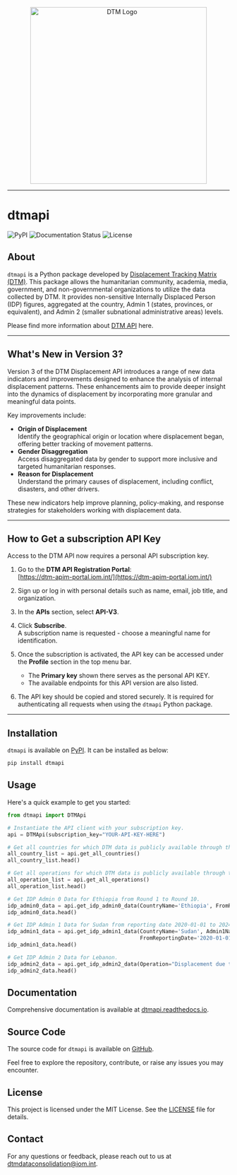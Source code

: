 <p align="center">
  <img alt="DTM Logo" src="https://dtm.iom.int/themes/custom/dtm_global/logo.svg" width="400">
</p>

---

# dtmapi

![PyPI](https://img.shields.io/pypi/v/dtmapi)
![Documentation Status](https://readthedocs.org/projects/dtmapi/badge/?version=latest)
![License](https://img.shields.io/github/license/Displacement-tracking-Matrix/dtmapi)

## About

`dtmapi` is a Python package developed by [Displacement Tracking Matrix (DTM)](https://dtm.iom.int/). This package allows the humanitarian community, academia, media, government, and non-governmental organizations to utilize the data collected by DTM. It provides non-sensitive Internally Displaced Person (IDP) figures, aggregated at the country, Admin 1 (states, provinces, or equivalent), and Admin 2 (smaller subnational administrative areas) levels.

Please find more information about [DTM API](https://dtm.iom.int/data-and-analysis/dtm-api) here.

---

## What's New in Version 3?

Version 3 of the DTM Displacement API introduces a range of new data indicators and improvements designed to enhance the analysis of internal displacement patterns. These enhancements aim to provide deeper insight into the dynamics of displacement by incorporating more granular and meaningful data points.

Key improvements include:

- **Origin of Displacement**  
   Identify the geographical origin or location where displacement began, offering better tracking of movement patterns.
- **Gender Disaggregation**  
  Access disaggregated data by gender to support more inclusive and targeted humanitarian responses.
- **Reason for Displacement**  
  Understand the primary causes of displacement, including conflict, disasters, and other drivers.

These new indicators help improve planning, policy-making, and response strategies for stakeholders working with displacement data.

---

## How to Get a subscription API Key

Access to the DTM API now requires a personal API subscription key.

1. Go to the **DTM API Registration Portal**:  
   [https://dtm-apim-portal.iom.int/](https://dtm-apim-portal.iom.int/)

2. Sign up or log in with personal details such as name, email, job title, and organization.

3. In the **APIs** section, select **API-V3**.

4. Click **Subscribe**.  
   A subscription name is requested - choose a meaningful name for identification.

5. Once the subscription is activated, the API key can be accessed under the **Profile** section in the top menu bar.

   - The **Primary key** shown there serves as the personal API KEY.
   - The available endpoints for this API version are also listed.

6. The API key should be copied and stored securely. It is required for authenticating all requests when using the `dtmapi` Python package.

---

## Installation

`dtmapi` is available on [PyPI](https://pypi.org/project/dtmapi/). It can be installed as below:

```sh
pip install dtmapi
```

## Usage

Here's a quick example to get you started:

```python
from dtmapi import DTMApi

# Instantiate the API client with your subscription key.
api = DTMApi(subscription_key="YOUR-API-KEY-HERE")
```

```python
# Get all countries for which DTM data is publicly available through the API.
all_country_list = api.get_all_countries()
all_country_list.head()

# Get all operations for which DTM data is publicly available through the API.
all_operation_list = api.get_all_operations()
all_operation_list.head()

# Get IDP Admin 0 Data for Ethiopia from Round 1 to Round 10.
idp_admin0_data = api.get_idp_admin0_data(CountryName='Ethiopia', FromRoundNumber=1, ToRoundNumber=10)
idp_admin0_data.head()

# Get IDP Admin 1 Data for Sudan from reporting date 2020-01-01 to 2024-08-15.
idp_admin1_data = api.get_idp_admin1_data(CountryName='Sudan', Admin1Name="Blue Nile",
                                          FromReportingDate='2020-01-01', ToReportingDate='2024-08-15')
idp_admin1_data.head()

# Get IDP Admin 2 Data for Lebanon.
idp_admin2_data = api.get_idp_admin2_data(Operation="Displacement due to conflict", CountryName='Lebanon')
idp_admin2_data.head()
```

## Documentation

Comprehensive documentation is available at [dtmapi.readthedocs.io](https://dtmapi.readthedocs.io/en/latest/index.html).

## Source Code

The source code for `dtmapi` is available on [GitHub](https://github.com/Displacement-tracking-Matrix/dtmapi).

Feel free to explore the repository, contribute, or raise any issues you may encounter.

## License

This project is licensed under the MIT License. See the [LICENSE](LICENSE) file for details.

## Contact

For any questions or feedback, please reach out to us at [dtmdataconsolidation@iom.int](mailto:dtmdataconsolidation@iom.int).
